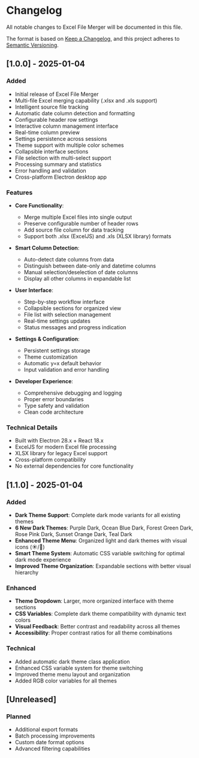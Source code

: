 # Changelog

All notable changes to Excel File Merger will be documented in this file.

The format is based on [Keep a Changelog](https://keepachangelog.com/en/1.0.0/),
and this project adheres to [Semantic Versioning](https://semver.org/spec/v2.0.0.html).

## [1.0.0] - 2025-01-04

### Added
- Initial release of Excel File Merger
- Multi-file Excel merging capability (.xlsx and .xls support)
- Intelligent source file tracking
- Automatic date column detection and formatting
- Configurable header row settings
- Interactive column management interface
- Real-time column preview
- Settings persistence across sessions
- Theme support with multiple color schemes
- Collapsible interface sections
- File selection with multi-select support
- Processing summary and statistics
- Error handling and validation
- Cross-platform Electron desktop app

### Features
- **Core Functionality**:
  - Merge multiple Excel files into single output
  - Preserve configurable number of header rows
  - Add source file column for data tracking
  - Support both .xlsx (ExcelJS) and .xls (XLSX library) formats

- **Smart Column Detection**:
  - Auto-detect date columns from data
  - Distinguish between date-only and datetime columns
  - Manual selection/deselection of date columns
  - Display all other columns in expandable list

- **User Interface**:
  - Step-by-step workflow interface
  - Collapsible sections for organized view
  - File list with selection management
  - Real-time settings updates
  - Status messages and progress indication

- **Settings & Configuration**:
  - Persistent settings storage
  - Theme customization
  - Automatic y=x default behavior
  - Input validation and error handling

- **Developer Experience**:
  - Comprehensive debugging and logging
  - Proper error boundaries
  - Type safety and validation
  - Clean code architecture

### Technical Details
- Built with Electron 28.x + React 18.x
- ExcelJS for modern Excel file processing
- XLSX library for legacy Excel support
- Cross-platform compatibility
- No external dependencies for core functionality

## [1.1.0] - 2025-01-04

### Added
- **Dark Theme Support**: Complete dark mode variants for all existing themes
- **6 New Dark Themes**: Purple Dark, Ocean Blue Dark, Forest Green Dark, Rose Pink Dark, Sunset Orange Dark, Teal Dark
- **Enhanced Theme Menu**: Organized light and dark themes with visual icons (☀️/🌙)
- **Smart Theme System**: Automatic CSS variable switching for optimal dark mode experience
- **Improved Theme Organization**: Expandable sections with better visual hierarchy

### Enhanced
- **Theme Dropdown**: Larger, more organized interface with theme sections
- **CSS Variables**: Complete dark theme compatibility with dynamic text colors
- **Visual Feedback**: Better contrast and readability across all themes
- **Accessibility**: Proper contrast ratios for all theme combinations

### Technical
- Added automatic dark theme class application
- Enhanced CSS variable system for theme switching
- Improved theme menu layout and organization
- Added RGB color variables for all themes

## [Unreleased]

### Planned
- Additional export formats
- Batch processing improvements
- Custom date format options
- Advanced filtering capabilities